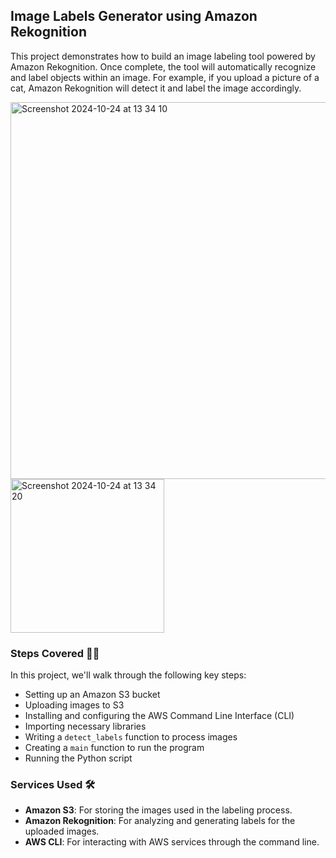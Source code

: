 ## Image Labels Generator using Amazon Rekognition

This project demonstrates how to build an image labeling tool powered by Amazon Rekognition. Once complete, the tool will automatically recognize and label objects within an image. For example, if you upload a picture of a cat, Amazon Rekognition will detect it and label the image accordingly.

<img width="603" alt="Screenshot 2024-10-24 at 13 34 10" src="https://github.com/user-attachments/assets/c541945a-95b6-43dc-983f-6626b7e3b4e1">
<img width="246" alt="Screenshot 2024-10-24 at 13 34 20" src="https://github.com/user-attachments/assets/956299cc-b663-4aee-bf7b-79264ac15f59">


### Steps Covered 👩‍💻
In this project, we'll walk through the following key steps:
- Setting up an Amazon S3 bucket
- Uploading images to S3
- Installing and configuring the AWS Command Line Interface (CLI)
- Importing necessary libraries
- Writing a `detect_labels` function to process images
- Creating a `main` function to run the program
- Running the Python script

### Services Used 🛠
- **Amazon S3**: For storing the images used in the labeling process.
- **Amazon Rekognition**: For analyzing and generating labels for the uploaded images.
- **AWS CLI**: For interacting with AWS services through the command line.
